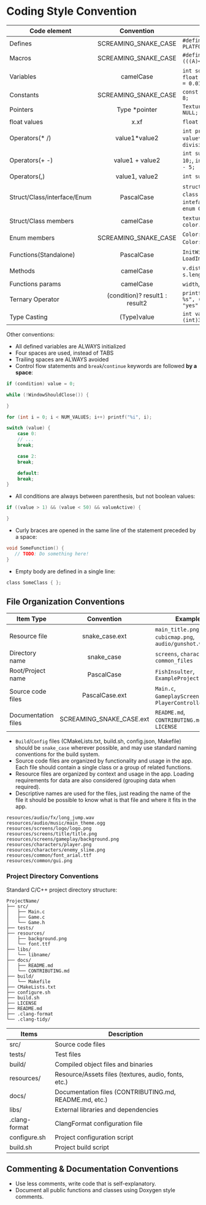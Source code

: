 # Coding Style Convention

| Code element                |           Convention           | Example                                                                 |
| --------------------------- | :----------------------------: | ----------------------------------------------------------------------- |
| Defines                     |      SCREAMING_SNAKE_CASE      | `#define PLATFORM_DESKTOP`                                              |
| Macros                      |      SCREAMING_SNAKE_CASE      | `#define MIN(A,B) (((A)<(B))?(A):(B))`                                  |
| Variables                   |           camelCase            | `int screenWidth = 0;`, `float targetFrameTime = 0.016f;`               |
| Constants                   |      SCREAMING_SNAKE_CASE      | `const int MAX_ITEMS = 8;`                                              |
| Pointers                    |         Type \*pointer         | `Texture2D *array = NULL;`                                              |
| float values                |              x.xf              | `float gravity = 0.09f`                                                 |
| Operators(\* /)             |         value1\*value2         | `int product = value*6;`, `int division = value/4;`                     |
| Operators(+ -)              |        value1 + value2         | `int sum = value + 10;`, `int res = value - 5;`                         |
| Operators(,)                |         value1, value2         | `int sum, total;`                                                       |
| Struct/Class/interface/Enum |           PascalCase           | `struct Texture2D`, `class Material`, `inteface Callable`, `enum Color` |
| Struct/Class members        |           camelCase            | `texture.width`, `color.r`                                              |
| Enum members                |      SCREAMING_SNAKE_CASE      | `Color::BLUE`, `Color::RED`, `ON`                                       |
| Functions(Standalone)       |           PascalCase           | `InitWindow()`, `LoadImageFromMemory()`                                 |
| Methods                     |           camelCase            | `v.distance()`, `s.length()`                                            |
| Functions params            |           camelCase            | `width`, `height`                                                       |
| Ternary Operator            | (condition)? result1 : result2 | `printf("Value is 0: %s", (value == 0)? "yes" : "no");`                 |
| Type Casting                |          (Type)value           | `int value = (int)3.1416f;`                                             |

Other conventions:

- All defined variables are ALWAYS initialized
- Four spaces are used, instead of TABS
- Trailing spaces are ALWAYS avoided
- Control flow statements and `break`/`continue` keywords are followed **by a space**:

```c
if (condition) value = 0;

while (!WindowShouldClose()) {

}

for (int i = 0; i < NUM_VALUES; i++) printf("%i", i);

switch (value) {
    case 0:
    // ...
    break;

    case 2:
    break;

    default:
    break;
}
```

- All conditions are always between parenthesis, but not boolean values:

```c
if ((value > 1) && (value < 50) && valueActive) {

}
```

- Curly braces are opened in the same line of the statement preceded by a space:

```c
void SomeFunction() {
   // TODO: Do something here!
}
```

- Empty body are defined in a single line:

```c
class SomeClass { };
```

## File Organization Conventions

| Item Type           |        Convention        | Example                                               |
| ------------------- | :----------------------: | ----------------------------------------------------- |
| Resource file       |      snake_case.ext      | `main_title.png`, `cubicmap.png`, `audio/gunshot.wav` |
| Directory name      |        snake_case        | `screens`, `characters`, `common_files`               |
| Root/Project name   |        PascalCase        | `FishInsulter`, `ExampleProject`                      |
| Source code files   |      PascalCase.ext      | `Main.c`, `GameplayScreen.c`, `PlayerController.java` |
| Documentation files | SCREAMING_SNAKE_CASE.ext | `README.md`, `CONTRIBUTING.md`, `LICENSE`             |

- `Build`/`Config` files (CMakeLists.txt, build.sh, config.json, Makefile) should be `snake_case` wherever possible, and may use standard naming conventions for the build system.
- Source code files are organized by functionality and usage in the app. Each file should contain a single class or a group of related functions.
- Resource files are organized by context and usage in the app. Loading requirements for data are also considered (grouping data when required).
- Descriptive names are used for the files, just reading the name of the file it should be possible to know what is that file and where it fits in the app.

```
resources/audio/fx/long_jump.wav
resources/audio/music/main_theme.ogg
resources/screens/logo/logo.png
resources/screens/title/title.png
resources/screens/gameplay/background.png
resources/characters/player.png
resources/characters/enemy_slime.png
resources/common/font_arial.ttf
resources/common/gui.png
```

### Project Directory Conventions

Standard C/C++ project directory structure:

```
ProjectName/
├── src/
│   ├── Main.c
│   ├── Game.c
│   └── Game.h
├── tests/
├── resources/
│   ├── background.png
│   └── font.ttf
├── libs/
│   └── libname/
├── docs/
│   ├── README.md
│   └── CONTRIBUTING.md
├── build/
│   └── Makefile
├── CMakeLists.txt
├── configure.sh
├── build.sh
├── LICENSE
├── README.md
├── .clang-format
└── .clang-tidy/
```

| Items         | Description                                            |
| ------------- | ------------------------------------------------------ |
| src/          | Source code files                                      |
| tests/        | Test files                                             |
| build/        | Compiled object files and binaries                     |
| resources/    | Resource/Assets files (textures, audio, fonts, etc.)   |
| docs/         | Documentation files (CONTRIBUTING.md, README.md, etc.) |
| libs/         | External libraries and dependencies                    |
| .clang-format | ClangFormat configuration file                         |
| configure.sh  | Project configuration script                           |
| build.sh      | Project build script                                   |

## Commenting & Documentation Conventions

- Use less comments, write code that is self-explanatory.
- Document all public functions and classes using Doxygen style comments.

